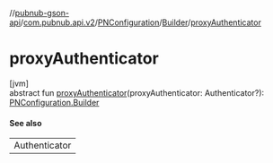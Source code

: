 //[pubnub-gson-api](../../../../index.md)/[com.pubnub.api.v2](../../index.md)/[PNConfiguration](../index.md)/[Builder](index.md)/[proxyAuthenticator](proxy-authenticator.md)

# proxyAuthenticator

[jvm]\
abstract fun [proxyAuthenticator](proxy-authenticator.md)(proxyAuthenticator: Authenticator?): [PNConfiguration.Builder](index.md)

#### See also

| |
|---|
| Authenticator |
